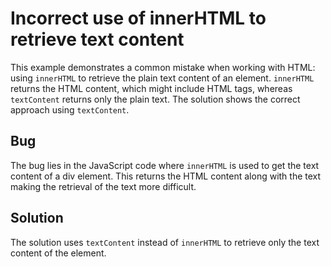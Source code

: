 # Incorrect use of innerHTML to retrieve text content

This example demonstrates a common mistake when working with HTML: using `innerHTML` to retrieve the plain text content of an element.  `innerHTML` returns the HTML content, which might include HTML tags, whereas `textContent` returns only the plain text.  The solution shows the correct approach using `textContent`.

## Bug
The bug lies in the JavaScript code where `innerHTML` is used to get the text content of a div element. This returns the HTML content along with the text making the retrieval of the text more difficult.

## Solution
The solution uses `textContent` instead of `innerHTML` to retrieve only the text content of the element.